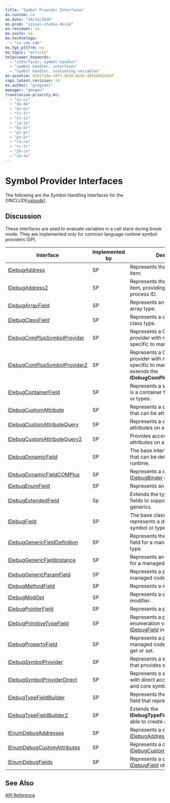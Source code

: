 ```yaml
---
title: "Symbol Provider Interfaces"
ms.custom: na
ms.date: "10/14/2016"
ms.prod: "visual-studio-dev14"
ms.reviewer: na
ms.suite: na
ms.technology: 
  - "vs-ide-sdk"
ms.tgt_pltfrm: na
ms.topic: "article"
helpviewer_keywords: 
  - "interfaces, symbol handler"
  - "symbol handler, interfaces"
  - "symbol handler, evaluating variables"
ms.assetid: 4201f10e-c9f7-4b38-bb45-40fe0082d5bf
caps.latest.revision: 14
ms.author: "gregvanl"
manager: "ghogen"
translation.priority.mt: 
  - "cs-cz"
  - "de-de"
  - "es-es"
  - "fr-fr"
  - "it-it"
  - "ja-jp"
  - "ko-kr"
  - "pl-pl"
  - "pt-br"
  - "ru-ru"
  - "tr-tr"
  - "zh-cn"
  - "zh-tw"
---
```

# Symbol Provider Interfaces
The following are the Symbol Handling Interfaces for the [!INCLUDE[vsipsdk](../extensibility/includes/vsipsdk_md.md)].  
  
## Discussion  
 These interfaces are used to evaluate variables in a call stack during break mode. They are implemented only for common language runtime symbol providers (SP).  
  
|Interface|Implemented by|Description|  
|---------------|--------------------|-----------------|  
|[IDebugAddress](../extensibility/idebugaddress.md)|SP|Represents the address of an item.|  
|[IDebugAddress2](../extensibility/idebugaddress2.md)|SP|Represents the address of an item, providing access to the process ID.|  
|[IDebugArrayField](../extensibility/idebugarrayfield.md)|SP|Represents an array symbol or array type.|  
|[IDebugClassField](../extensibility/idebugclassfield.md)|SP|Represents a class symbol or class type.|  
|[IDebugComPlusSymbolProvider](../extensibility/idebugcomplussymbolprovider.md)|SP|Represents a COM+ symbol provider with methods that are specific to managed code.|  
|[IDebugComPlusSymbolProvider2](../extensibility/idebugcomplussymbolprovider2.md)|SP|Represents a COM+ symbol provider with methods that are specific to managed code and extends the **IDebugComPlusSymbolProvider**.|  
|[IDebugContainerField](../extensibility/idebugcontainerfield.md)|SP|Represents a symbol or type that is a container for other symbols or types.|  
|[IDebugCustomAttribute](../extensibility/idebugcustomattribute.md)|SP|Represents a custom attribute that can be attached to a symbol.|  
|[IDebugCustomAttributeQuery](../extensibility/idebugcustomattributequery.md)|SP|Represents a query for custom attributes on a method or type.|  
|[IDebugCustomAttributeQuery2](../extensibility/idebugcustomattributequery2.md)|SP|Provides access to custom attributes on a symbol.|  
|[IDebugDynamicField](../extensibility/idebugdynamicfield.md)|SP|The base interface for any type that can be determined at runtime.|  
|[IDebugDynamicFieldCOMPlus](../extensibility/idebugdynamicfieldcomplus.md)|SP|Represents a dynamic field for an [IDebugBinder](../extensibility/idebugbinder.md) object.|  
|[IDebugEnumField](../extensibility/idebugenumfield.md)|SP|Represents an enumeration type.|  
|[IDebugExtendedField](../extensibility/idebugextendedfield.md)|Sp|Extends the types of available fields to support managed code generics.|  
|[IDebugField](../extensibility/idebugfield.md)|SP|The base class for all fields; represents a description of a symbol or type.|  
|[IDebugGenericFieldDefinition](../extensibility/idebuggenericfielddefinition.md)|SP|Represents the definition of a field for a managed code generic type.|  
|[IDebugGenericFieldInstance](../extensibility/idebuggenericfieldinstance.md)|SP|Represents an instance of a field for a managed code generic type.|  
|[IDebugGenericParamField](../extensibility/idebuggenericparamfield.md)|SP|Represents a parameter for a managed code generic type.|  
|[IDebugMethodField](../extensibility/idebugmethodfield.md)|SP|Represents a method.|  
|[IDebugModOpt](../extensibility/idebugmodopt.md)|SP|Represents a debug optional modifier.|  
|[IDebugPointerField](../extensibility/idebugpointerfield.md)|SP|Represents a pointer.|  
|[IDebugPrimitiveTypeField](../extensibility/idebugprimitivetypefield.md)|SP|Represents a primitive type enumeration value from an [IDebugField](../extensibility/idebugfield.md) interface.|  
|[IDebugPropertyField](../extensibility/idebugpropertyfield.md)|SP|Represents a property of a managed code class that can be get or set.|  
|[IDebugSymbolProvider](../extensibility/idebugsymbolprovider.md)|SP|Represents a symbol provider that provides symbols and types.|  
|[IDebugSymbolProviderDirect](../extensibility/idebugsymbolproviderdirect.md)|SP|Represents a symbol provider with direct access to metadata and core symbol interfaces.|  
|[IDebugTypeFieldBuilder](../extensibility/idebugtypefieldbuilder.md)|SP|Represents the ability to create a field that represents a type.|  
|[IDebugTypeFieldBuilder2](../extensibility/idebugtypefieldbuilder2.md)|SP|Extends the **IDebugTypeFieldBuilder** to be able to create array types.|  
|[IEnumDebugAddresses](../extensibility/ienumdebugaddresses.md)|SP|Represents a collection of [IDebugAddress](../extensibility/idebugaddress.md) objects.|  
|[IEnumDebugCustomAttributes](../extensibility/ienumdebugcustomattributes.md)|SP|Represents a collection of [IDebugCustomAttribute](../extensibility/idebugcustomattribute.md) objects.|  
|[IEnumDebugFields](../extensibility/ienumdebugfields.md)|SP|Represents a collection of [IDebugField](../extensibility/idebugfield.md) objects.|  
  
## See Also  
 [API Reference](../extensibility/api-reference--visual-studio-debugging-.md)